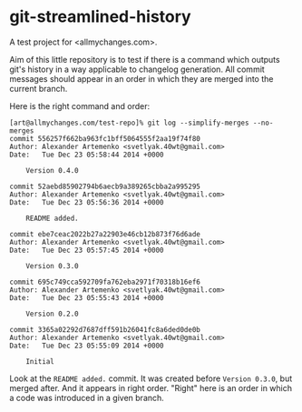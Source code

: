git-streamlined-history
=======================

A test project for <allmychanges.com>.

Aim of this little repository is to
test if there is a command which outputs
git's history in a way applicable to
changelog generation. All commit
messages should appear in an order
in which they are merged into the current branch.

Here is the right command and order:

```
[art@allmychanges.com/test-repo]% git log --simplify-merges --no-merges
commit 556257f662ba963fc1bff5064555f2aa19f74f80
Author: Alexander Artemenko <svetlyak.40wt@gmail.com>
Date:   Tue Dec 23 05:58:44 2014 +0000

    Version 0.4.0

commit 52aebd85902794b6aecb9a389265cbba2a995295
Author: Alexander Artemenko <svetlyak.40wt@gmail.com>
Date:   Tue Dec 23 05:56:36 2014 +0000

    README added.

commit ebe7ceac2022b27a22903e46cb12b873f76d6ade
Author: Alexander Artemenko <svetlyak.40wt@gmail.com>
Date:   Tue Dec 23 05:57:45 2014 +0000

    Version 0.3.0

commit 695c749cca592709fa762eba2971f70318b16ef6
Author: Alexander Artemenko <svetlyak.40wt@gmail.com>
Date:   Tue Dec 23 05:55:43 2014 +0000

    Version 0.2.0

commit 3365a02292d7687dff591b26041fc8a6ded0de0b
Author: Alexander Artemenko <svetlyak.40wt@gmail.com>
Date:   Tue Dec 23 05:55:09 2014 +0000

    Initial
```

Look at the `README added.` commit. It was created before
`Version 0.3.0`, but merged after. And it appears in
right order. "Right" here is an order in which a code was
introduced in a given branch.
